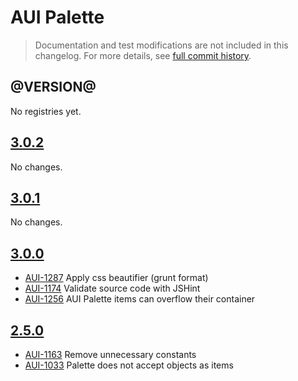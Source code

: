 # AUI Palette

> Documentation and test modifications are not included in this changelog. For more details, see [full commit history](https://github.com/liferay/alloy-ui/commits/master/src/aui-palette).

## @VERSION@

No registries yet.

## [3.0.2](https://github.com/liferay/alloy-ui/releases/tag/3.0.2)

No changes.

## [3.0.1](https://github.com/liferay/alloy-ui/releases/tag/3.0.1)

No changes.

## [3.0.0](https://github.com/liferay/alloy-ui/releases/tag/3.0.0)

* [AUI-1287](https://issues.liferay.com/browse/AUI-1287) Apply css beautifier (grunt format)
* [AUI-1174](https://issues.liferay.com/browse/AUI-1174) Validate source code with JSHint
* [AUI-1256](https://issues.liferay.com/browse/AUI-1256) AUI Palette items can overflow their container

## [2.5.0](https://github.com/liferay/alloy-ui/releases/tag/2.5.0)

* [AUI-1163](https://issues.liferay.com/browse/AUI-1163) Remove unnecessary constants
* [AUI-1033](https://issues.liferay.com/browse/AUI-1033) Palette does not accept objects as items
